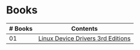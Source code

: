 # Books

|# Books| Contents                                                |
|------|:---------------------------------------------------------:|
| 01  |  [Linux Device Drivers 3rd Editions](Linux_Device_Drivers,_3rd_Edition_Jonathan_Corbet,_Alessandro_Rubini.pdf)|